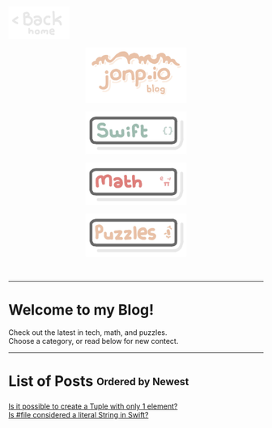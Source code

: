 <p align="left">
  <a href="https://jonnygamer.github.io">
    <img alt="Back Home" src="/Images/Backhome.jpg" width="120">
  </a>
</p>

<p align="center">
  <img alt="Awesome" src="/Images/jonpioblog.jpg" width="200">
</p>

<p align="center">
  <a href="https://jonnygamer.github.io/swift">
    <img alt="Swift" src="/Images/Swift.jpg" width="200">
  </a>
</p>


<p align="center"> <img src="/Images/Math.jpg"  width="200"> </p>

<p align="center"> <img src="/Images/Puzzles.jpg"  width="200"> </p>

<br>

---

# Welcome to my Blog!
Check out the latest in tech, math, and puzzles.<br>
Choose a category, or read below for new contect.

---
# List of Posts <sub><sup>Ordered by Newest</sup></sub>

[Is it possible to create a Tuple with only 1 element?](https://jonnygamer.github.io/swift/Test)<br>
[Is #file considered a literal String in Swift?](https://jonnygamer.github.io/swift/MagicFile)
